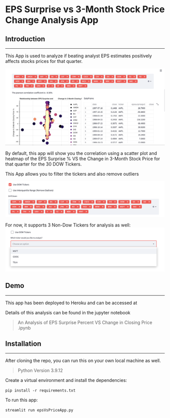 # EPS Surprise vs 3-Month Stock Price Change Analysis App

## Introduction
---
This App is used to analyze if beating analyst EPS estimates positively affects stocks prices for that quarter.

![alt text](./images/Screenshot%202022-06-05%20at%201.22.58%20PM.png)

By default, this app will show you the correlation using a scatter plot and heatmap of the EPS Surprise % VS the Change in 3-Month Stock Price for that quarter for the 30 DOW Tickers. 

This App allows you to filter the tickers and also remove outliers 

![alt text](./images/Screenshot%202022-06-05%20at%201.27.20%20PM.png)

For now, it supports 3 Non-Dow Tickers for analysis as well: 
![alt text](./images/Screenshot%202022-06-05%20at%201.30.11%20PM.png)

## Demo
----
This app has been deployed to Heroku and can be accessed at

Details of this analysis can be found in the jupyter notebook

> An Analysis of EPS Surprise Percent VS Change in Closing Price .ipynb

## Installation
----
After cloning the repo, you can run this on your own local machine as well. 

> Python Version 3.9.12

Create a virtual environment and install the dependencies:

`pip install -r requirements.txt`

To run this app:

`streamlit run epsVsPriceApp.py`

